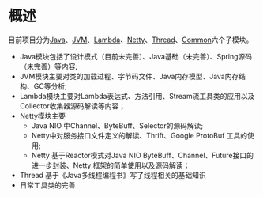 # 概述

目前项目分为[Java](https://github.com/xwzhi/JavaPlus/tree/master/java)、[JVM](https://github.com/xwzhi/JavaPlus/tree/master/common)、[Lambda](https://github.com/xwzhi/JavaPlus/tree/master/lambda)、[Netty](https://github.com/xwzhi/JavaPlus/tree/master/netty)、[Thread](https://github.com/xwzhi/JavaPlus/tree/master/thread)、[Common](https://github.com/xwzhi/JavaPlus/tree/master/common)六个子模块。
<ul>
  <li>Java模块包括了设计模式（目前未完善）、Java基础（未完善）、Spring源码（未完善）等内容;</li>
  <li>JVM模块主要对类的加载过程、字节码文件、Java内存模型、Java内存结构、GC等分析;</li>
  <li>Lambda模块主要对Lambda表达式、方法引用、Stream流工具类的应用以及Collector收集器源码解读等内容；</li>
  <li>Netty模块主要
   <ul>
     <li>Java NIO 中Channel、ByteBuff、Selector的源码解读;</li>
     <li>Netty中对服务接口文件定义的解读、Thrift、Google ProtoBuf 工具的使用;</li>
     <li>Netty 基于Reactor模式对Java NIO ByteBuff、Channel、Future接口的进一步封装、Netty 框架的简单使用以及源码解读；</li>
   </ul>
 </li>
  <li>Thread 基于《Java多线程编程书》写了线程相关的基础知识</li>
  <li>日常工具类的完善</li>
</ul>
